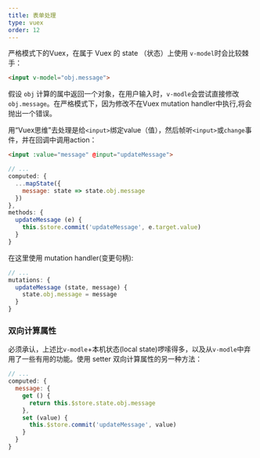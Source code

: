 ```yaml
---
title: 表单处理
type: vuex
order: 12
---
```


严格模式下的Vuex，在属于 Vuex 的 state （状态）上使用 `v-model`时会比较棘手：

``` html
<input v-model="obj.message">
```


假设 `obj` 计算的属中返回一个对象，在用户输入时，`v-modle`会尝试直接修改`obj.message`。在严格模式下，因为修改不在Vuex mutation handler中执行,将会抛出一个错误。

用“Vuex思维”去处理是给`<input>`绑定value（值），然后帧听`<input>`或`change`事件，并在回调中调用action：

``` html
<input :value="message" @input="updateMessage">
```
``` js
// ...
computed: {
  ...mapState({
    message: state => state.obj.message
  })
},
methods: {
  updateMessage (e) {
    this.$store.commit('updateMessage', e.target.value)
  }
}
```

在这里使用 mutation handler(变更句柄):

``` js
// ...
mutations: {
  updateMessage (state, message) {
    state.obj.message = message
  }
}
```

### 双向计算属性

必须承认，上述比`v-modle`+本机状态(local state)啰嗦得多，以及从`v-modle`中弃用了一些有用的功能。使用 setter 双向计算属性的另一种方法：

``` js
// ...
computed: {
  message: {
    get () {
      return this.$store.state.obj.message
    },
    set (value) {
      this.$store.commit('updateMessage', value)
    }
  }
}
```

